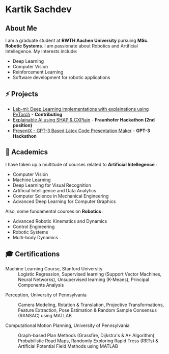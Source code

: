 # Kartik Sachdev
## About Me
I am a graduate student at <b> RWTH Aachen University </b> pursuing <b> MSc. Robotic Systems</b>. I am passionate about Robotics and Artificial Intellegence. My interests include:
- Deep Learning
- Computer Vision 
- Reinforcement Learning
- Software development for robotic applications </br>

## ⚡ Projects
- [Lab-ml: Deep Learning implementations with explainations using PyTorch](https://github.com/lab-ml/nn) - **Contributing**
- [Explainable AI using SHAP & CXPlain](https://github.com/sachdevkartik/ExplainableAI) - **Fraunhofer Hackathon (2nd position)**
- [PresentX - GPT-3 Based Latex Code Presentation Maker](https://github.com/mertbozkir/PresentX) - **GPT-3 Hackathon**


## :book: Academics
I have taken up a multitude of courses related to <b> Artificial Intellegence </b> : <br>
- Computer Vision
- Machine Learning 
- Deep Learning for Visual Recognition
- Artificial Intelligence and Data Analytics
- Computer Science in Mechanical Engineering
- Advanced Deep Learning for Computer Graphics

Also, some fundamental courses on <b> Robotics </b>:
- Advanced Robotic Kinematics and Dynamics
- Control Engineering
- Robotic Systems 
- Multi-body Dynamics

## :mortar_board: Certifications
<dl>
   Machine Learning Course, Stanford University
  <dd> Logistic Regression, Supervised learning (Support Vector Machines, Neural Networks), Unsupervised learning
(K-Means), Principal Components Analysis </dd>
   
  Perception, University of Pennsylvania
  <dd> Camera Modeling, Rotation & Translation, Projective Transformations, Feature Extraction, Pose Estimation
& Random Sample Consensus (RANSAC) using MATLAB </dd>

  Computational Motion Planning, University of Pennsylvania
  <dd> Graph-based Plan Methods (Grassfire, Dijkstra's & A* Algorithm), Probabilistic Road Maps, Randomly
Exploring Rapid Tress (RRTs) & Artificial Potential Field Methods using MATLAB </dd>

</dl>


<!--
**sachdevkartik/sachdevkartik** is a ✨ _special_ ✨ repository because its `README.md` (this file) appears on your GitHub profile. 👋

Here are some ideas to get you started:

- 🔭 I’m currently working on ...
- 🌱 I’m currently learning ...
- 👯 I’m looking to collaborate on ...
- 🤔 I’m looking for help with ...
- 💬 Ask me about ...
- 📫 How to reach me: ...
- 😄 Pronouns: ...
- ⚡ Fun fact: ...
-->
